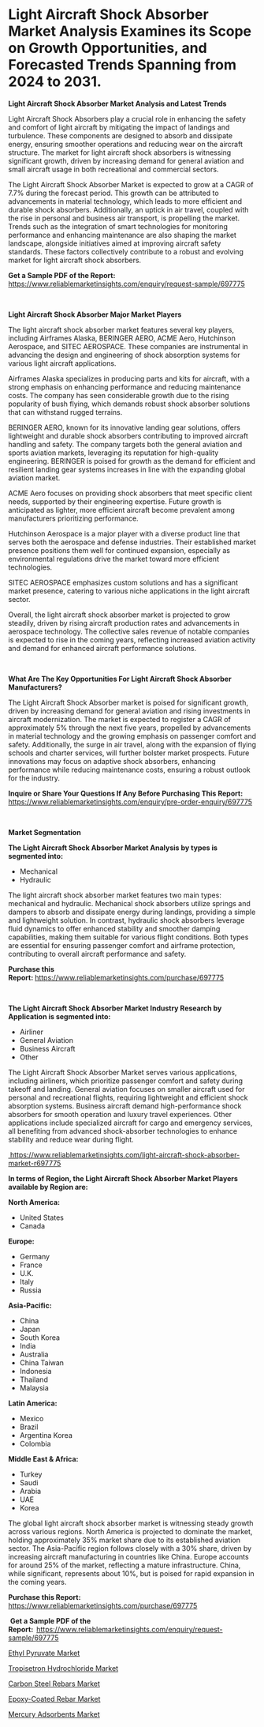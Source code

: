 <p><h1>Light Aircraft Shock Absorber Market Analysis Examines its Scope on Growth Opportunities, and Forecasted Trends Spanning from 2024 to 2031.</h1></p><p><strong>Light Aircraft Shock Absorber Market Analysis and Latest Trends</strong></p>
<p><p>Light Aircraft Shock Absorbers play a crucial role in enhancing the safety and comfort of light aircraft by mitigating the impact of landings and turbulence. These components are designed to absorb and dissipate energy, ensuring smoother operations and reducing wear on the aircraft structure. The market for light aircraft shock absorbers is witnessing significant growth, driven by increasing demand for general aviation and small aircraft usage in both recreational and commercial sectors.</p><p>The Light Aircraft Shock Absorber Market is expected to grow at a CAGR of 7.7% during the forecast period. This growth can be attributed to advancements in material technology, which leads to more efficient and durable shock absorbers. Additionally, an uptick in air travel, coupled with the rise in personal and business air transport, is propelling the market. Trends such as the integration of smart technologies for monitoring performance and enhancing maintenance are also shaping the market landscape, alongside initiatives aimed at improving aircraft safety standards. These factors collectively contribute to a robust and evolving market for light aircraft shock absorbers.</p></p>
<p><strong>Get a Sample PDF of the Report:&nbsp;</strong> <a href="https://www.reliablemarketinsights.com/enquiry/request-sample/697775?utm_campaign=1337&utm_medium=2&utm_source=Github&utm_content=ia&utm_term=29092024&utm_id=light-aircraft-shock-absorber">https://www.reliablemarketinsights.com/enquiry/request-sample/697775</a></p>
<p>&nbsp;</p>
<p><strong>Light Aircraft Shock Absorber Major Market Players</strong></p>
<p><p>The light aircraft shock absorber market features several key players, including Airframes Alaska, BERINGER AERO, ACME Aero, Hutchinson Aerospace, and SITEC AEROSPACE. These companies are instrumental in advancing the design and engineering of shock absorption systems for various light aircraft applications.</p><p>Airframes Alaska specializes in producing parts and kits for aircraft, with a strong emphasis on enhancing performance and reducing maintenance costs. The company has seen considerable growth due to the rising popularity of bush flying, which demands robust shock absorber solutions that can withstand rugged terrains.</p><p>BERINGER AERO, known for its innovative landing gear solutions, offers lightweight and durable shock absorbers contributing to improved aircraft handling and safety. The company targets both the general aviation and sports aviation markets, leveraging its reputation for high-quality engineering. BERINGER is poised for growth as the demand for efficient and resilient landing gear systems increases in line with the expanding global aviation market.</p><p>ACME Aero focuses on providing shock absorbers that meet specific client needs, supported by their engineering expertise. Future growth is anticipated as lighter, more efficient aircraft become prevalent among manufacturers prioritizing performance.</p><p>Hutchinson Aerospace is a major player with a diverse product line that serves both the aerospace and defense industries. Their established market presence positions them well for continued expansion, especially as environmental regulations drive the market toward more efficient technologies.</p><p>SITEC AEROSPACE emphasizes custom solutions and has a significant market presence, catering to various niche applications in the light aircraft sector.</p><p>Overall, the light aircraft shock absorber market is projected to grow steadily, driven by rising aircraft production rates and advancements in aerospace technology. The collective sales revenue of notable companies is expected to rise in the coming years, reflecting increased aviation activity and demand for enhanced aircraft performance solutions.</p></p>
<p>&nbsp;</p>
<p><strong>What Are The Key Opportunities For Light Aircraft Shock Absorber Manufacturers?</strong></p>
<p><p>The Light Aircraft Shock Absorber market is poised for significant growth, driven by increasing demand for general aviation and rising investments in aircraft modernization. The market is expected to register a CAGR of approximately 5% through the next five years, propelled by advancements in material technology and the growing emphasis on passenger comfort and safety. Additionally, the surge in air travel, along with the expansion of flying schools and charter services, will further bolster market prospects. Future innovations may focus on adaptive shock absorbers, enhancing performance while reducing maintenance costs, ensuring a robust outlook for the industry.</p></p>
<p><strong>Inquire or Share Your Questions If Any Before Purchasing This Report:</strong> <a href="https://www.reliablemarketinsights.com/enquiry/pre-order-enquiry/697775?utm_campaign=1337&utm_medium=2&utm_source=Github&utm_content=ia&utm_term=29092024&utm_id=light-aircraft-shock-absorber">https://www.reliablemarketinsights.com/enquiry/pre-order-enquiry/697775</a></p>
<p>&nbsp;</p>
<p><strong>Market Segmentation</strong></p>
<p><strong>The Light Aircraft Shock Absorber Market Analysis by types is segmented into:</strong></p>
<p><ul><li>Mechanical</li><li>Hydraulic</li></ul></p>
<p><p>The light aircraft shock absorber market features two main types: mechanical and hydraulic. Mechanical shock absorbers utilize springs and dampers to absorb and dissipate energy during landings, providing a simple and lightweight solution. In contrast, hydraulic shock absorbers leverage fluid dynamics to offer enhanced stability and smoother damping capabilities, making them suitable for various flight conditions. Both types are essential for ensuring passenger comfort and airframe protection, contributing to overall aircraft performance and safety.</p></p>
<p><strong>Purchase this Report:&nbsp;</strong><a href="https://www.reliablemarketinsights.com/purchase/697775?utm_campaign=1337&utm_medium=2&utm_source=Github&utm_content=ia&utm_term=29092024&utm_id=light-aircraft-shock-absorber">https://www.reliablemarketinsights.com/purchase/697775</a></p>
<p>&nbsp;</p>
<p><strong>The Light Aircraft Shock Absorber Market Industry Research by Application is segmented into:</strong></p>
<p><ul><li>Airliner</li><li>General Aviation</li><li>Business Aircraft</li><li>Other</li></ul></p>
<p><p>The Light Aircraft Shock Absorber Market serves various applications, including airliners, which prioritize passenger comfort and safety during takeoff and landing. General aviation focuses on smaller aircraft used for personal and recreational flights, requiring lightweight and efficient shock absorption systems. Business aircraft demand high-performance shock absorbers for smooth operation and luxury travel experiences. Other applications include specialized aircraft for cargo and emergency services, all benefiting from advanced shock-absorber technologies to enhance stability and reduce wear during flight.</p></p>
<p><a href="https://www.reliablemarketinsights.com/light-aircraft-shock-absorber-market-r697775?utm_campaign=1337&utm_medium=2&utm_source=Github&utm_content=ia&utm_term=29092024&utm_id=light-aircraft-shock-absorber">&nbsp;https://www.reliablemarketinsights.com/light-aircraft-shock-absorber-market-r697775</a></p>
<p><strong>In terms of Region, the Light Aircraft Shock Absorber Market Players available by Region are:</strong></p>
<p>
    <p> <strong> North America: </strong>
        <ul>
            <li>United States</li>
            <li>Canada</li>
        </ul>
        </p> 
    <p> <strong> Europe: </strong>
        <ul>
            <li>Germany</li>
            <li>France</li>
            <li>U.K.</li>
            <li>Italy</li>
            <li>Russia</li>
        </ul>
        </p> 
    <p> <strong> Asia-Pacific: </strong>
        <ul>
            <li>China</li>
            <li>Japan</li>
            <li>South Korea</li>
            <li>India</li>
            <li>Australia</li>
            <li>China Taiwan</li>
            <li>Indonesia</li>
            <li>Thailand</li>
            <li>Malaysia</li>
        </ul>
        </p> 
    <p> <strong> Latin America: </strong>
        <ul>
            <li>Mexico</li>
            <li>Brazil</li>
            <li>Argentina Korea</li>
            <li>Colombia</li>
        </ul>
        </p> 
    <p> <strong> Middle East & Africa: </strong>
        <ul>
            <li>Turkey</li>
            <li>Saudi</li>
            <li>Arabia</li>
            <li>UAE</li>
            <li>Korea</li>
        </ul>
    </p>
    </p>
<p><p>The global light aircraft shock absorber market is witnessing steady growth across various regions. North America is projected to dominate the market, holding approximately 35% market share due to its established aviation sector. The Asia-Pacific region follows closely with a 30% share, driven by increasing aircraft manufacturing in countries like China. Europe accounts for around 25% of the market, reflecting a mature infrastructure. China, while significant, represents about 10%, but is poised for rapid expansion in the coming years.</p></p>
<p><strong>Purchase this Report: </strong><a href="https://www.reliablemarketinsights.com/purchase/697775?utm_campaign=1337&utm_medium=2&utm_source=Github&utm_content=ia&utm_term=29092024&utm_id=light-aircraft-shock-absorber">https://www.reliablemarketinsights.com/purchase/697775</a></p>
<p>&nbsp;<strong>Get a Sample PDF of the Report:&nbsp;&nbsp;</strong><a href="https://www.reliablemarketinsights.com/enquiry/request-sample/697775?utm_campaign=1337&utm_medium=2&utm_source=Github&utm_content=ia&utm_term=29092024&utm_id=light-aircraft-shock-absorber">https://www.reliablemarketinsights.com/enquiry/request-sample/697775</a></p>
<p><strong></strong></p>
<p><p><a href="https://www.linkedin.com/pulse/global-perspectives-ethyl-pyruvate-market-trends-challenges-34ajc?utm_campaign=1337&utm_medium=2&utm_source=Github&utm_content=ia&utm_term=29092024&utm_id=light-aircraft-shock-absorber">Ethyl Pyruvate Market</a></p><p><a href="https://www.linkedin.com/pulse/how-tropisetron-hydrochloride-market-evolved-key-trends-regional-hpfxc?utm_campaign=1337&utm_medium=2&utm_source=Github&utm_content=ia&utm_term=29092024&utm_id=light-aircraft-shock-absorber">Tropisetron Hydrochloride Market</a></p><p><a href="https://issuu.com/reportprime-2/docs/carbon-steel-rebars-market-size-203_e8fba8c44c5479?utm_campaign=1337&utm_medium=2&utm_source=Github&utm_content=ia&utm_term=29092024&utm_id=light-aircraft-shock-absorber">Carbon Steel Rebars Market</a></p><p><a href="https://issuu.com/reportprime-2/docs/epoxy-coated-rebar-market-size-2030_401035f056263b?utm_campaign=1337&utm_medium=2&utm_source=Github&utm_content=ia&utm_term=29092024&utm_id=light-aircraft-shock-absorber">Epoxy-Coated Rebar Market</a></p><p><a href="https://www.linkedin.com/pulse/global-mercury-adsorbents-market-size-trends-analysis-regional-la3oc?utm_campaign=1337&utm_medium=2&utm_source=Github&utm_content=ia&utm_term=29092024&utm_id=light-aircraft-shock-absorber">Mercury Adsorbents Market</a></p></p>